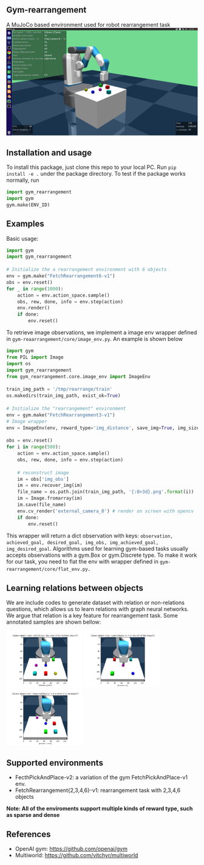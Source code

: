 ## Gym-rearrangement
A MuJoCo based environment used for robot rearrangement task
<img src="images/arrange.png" alt="screen shot of the arragement task" width="600"/>

## Installation and usage
To install this package, just clone this repo to your local PC. Run `pip install -e .` under 
the package directory. To test if the package works normally, run
```python
import gym_rearrangement
import gym
gym.make(ENV_ID)
```

## Examples
Basic usage:
```python
import gym
import gym_rearrangement

# Initialize the a rearrangement environment with 6 objects
env = gym.make("FetchRearrangement6-v1")
obs = env.reset()
for _ in range(1000):
    action = env.action_space.sample()
    obs, rew, done, info = env.step(action)
    env.render()
    if done:
        env.reset()
```
To retrieve image observations, we implement a image env wrapper defined in 
`gym-reaarrangement/core/image_env.py`. An example  is shown below
```python
import gym
from PIL import Image
import os
import gym_rearrangement
from gym_rearrangement.core.image_env import ImageEnv

train_img_path = '/tmp/rearrange/train'
os.makedirs(train_img_path, exist_ok=True)

# Initialize the "rearrangement" environment
env = gym.make("FetchRearrangement3-v1")
# Image wrapper
env = ImageEnv(env, reward_type='img_distance', save_img=True, img_size=128)

obs = env.reset()
for i in range(500):
    action = env.action_space.sample()
    obs, rew, done, info = env.step(action)

    # reconstruct image
    im = obs['img_obs']
    im = env.recover_img(im)
    file_name = os.path.join(train_img_path, '{:0>3d}.png'.format(i))
    im = Image.fromarray(im)
    im.save(file_name)
    env.cv_render('external_camera_0') # render on screen with opencv
    if done:
        env.reset()
```
This wrapper will return a dict observation with keys: `observation, achieved_goal,
desired_goal, img_obs, img_achieved_goal, img_desired_goal`.
Algorithms used for learning gym-based tasks usually accepts observations with a gym.Box
or gym.Discrete type. To make it work for our task, you need to flat the env with
wrapper defined in `gym-rearrangement/core/flat_env.py`．

## Learning relations between objects
We are include codes to generate dataset with relation or non-relations questions,
which allows us to learn relations with graph neural networks. We argue that
relation is a key feature for rearrangement task. 
Some annotated samples are shown bellow:

<img src="images/1174.png" alt="vqa sample" width="200"/> <img src="images/1597.png" alt="vqa sample" width="200"/> <img src="images/37845.png" alt="vqa sample" width="200"/>

## Supported environments
- FecthPickAndPlace-v2: a variation of the gym FetchPickAndPlace-v1 env.
- FetchRearrangement{2,3,4,6}-v1: rearrangement task with 2,3,4,6 objects

**Note: All of the enviroments support multiple kinds of reward type, such as sparse and dense**

## References
- OpenAI gym: https://github.com/openai/gym
- Multiworld: https://github.com/vitchyr/multiworld
